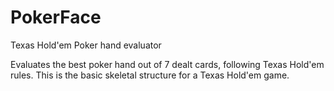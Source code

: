 # PokerFace
Texas Hold'em Poker hand evaluator

Evaluates the best poker hand out of 7 dealt cards, following Texas Hold'em rules. This is the basic skeletal structure for a Texas Hold'em game.
